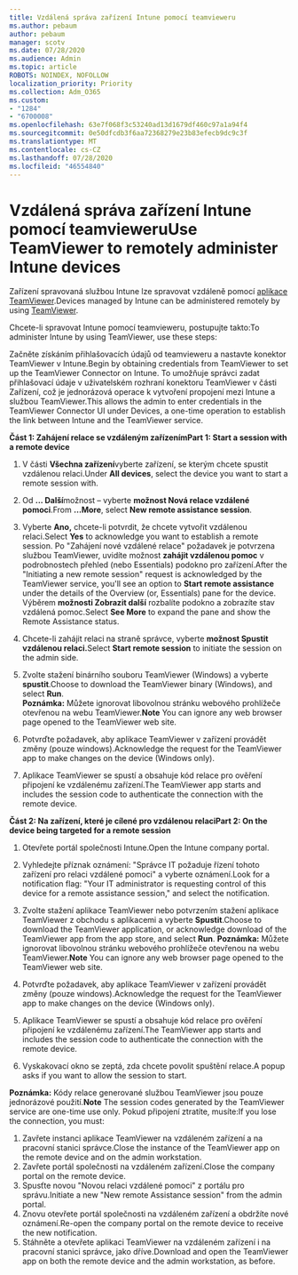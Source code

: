 ```yaml
---
title: Vzdálená správa zařízení Intune pomocí teamvieweru
ms.author: pebaum
author: pebaum
manager: scotv
ms.date: 07/28/2020
ms.audience: Admin
ms.topic: article
ROBOTS: NOINDEX, NOFOLLOW
localization_priority: Priority
ms.collection: Adm_O365
ms.custom:
- "1284"
- "6700008"
ms.openlocfilehash: 63e7f068f3c53240ad13d1679df460c97a1a94f4
ms.sourcegitcommit: 0e50dfcdb3f6aa72368279e23b83efecb9dc9c3f
ms.translationtype: MT
ms.contentlocale: cs-CZ
ms.lasthandoff: 07/28/2020
ms.locfileid: "46554840"
---
```

# <a name="use-teamviewer-to-remotely-administer-intune-devices"></a><span data-ttu-id="d2d1b-102">Vzdálená správa zařízení Intune pomocí teamvieweru</span><span class="sxs-lookup"><span data-stu-id="d2d1b-102">Use TeamViewer to remotely administer Intune devices</span></span>

<span data-ttu-id="d2d1b-103">Zařízení spravovaná službou Intune lze spravovat vzdáleně pomocí [aplikace TeamViewer](https://www.teamviewer.com/).</span><span class="sxs-lookup"><span data-stu-id="d2d1b-103">Devices managed by Intune can be administered remotely by using [TeamViewer](https://www.teamviewer.com/).</span></span>

<span data-ttu-id="d2d1b-104">Chcete-li spravovat Intune pomocí teamvieweru, postupujte takto:</span><span class="sxs-lookup"><span data-stu-id="d2d1b-104">To administer Intune by using TeamViewer, use these steps:</span></span> 

<span data-ttu-id="d2d1b-105">Začněte získáním přihlašovacích údajů od teamvieweru a nastavte konektor TeamViewer v Intune.</span><span class="sxs-lookup"><span data-stu-id="d2d1b-105">Begin by obtaining credentials from TeamViewer to set up the TeamViewer Connector on Intune.</span></span> <span data-ttu-id="d2d1b-106">To umožňuje správci zadat přihlašovací údaje v uživatelském rozhraní konektoru TeamViewer v části Zařízení, což je jednorázová operace k vytvoření propojení mezi Intune a službou TeamViewer.</span><span class="sxs-lookup"><span data-stu-id="d2d1b-106">This allows the admin to enter credentials in the TeamViewer Connector UI under Devices, a one-time operation to establish the link between Intune and the TeamViewer service.</span></span>

<span data-ttu-id="d2d1b-107">**Část 1: Zahájení relace se vzdáleným zařízením**</span><span class="sxs-lookup"><span data-stu-id="d2d1b-107">**Part 1: Start a session with a remote device**</span></span>

1. <span data-ttu-id="d2d1b-108">V části **Všechna zařízení**vyberte zařízení, se kterým chcete spustit vzdálenou relaci.</span><span class="sxs-lookup"><span data-stu-id="d2d1b-108">Under **All devices**, select the device you want to start a remote session with.</span></span>
2. <span data-ttu-id="d2d1b-109">Od **... Další**možnost – vyberte **možnost Nová relace vzdálené pomoci**.</span><span class="sxs-lookup"><span data-stu-id="d2d1b-109">From  **…More**, select **New remote assistance session**.</span></span>
3. <span data-ttu-id="d2d1b-110">Vyberte **Ano,** chcete-li potvrdit, že chcete vytvořit vzdálenou relaci.</span><span class="sxs-lookup"><span data-stu-id="d2d1b-110">Select **Yes** to acknowledge you want to establish a remote session.</span></span>
    <span data-ttu-id="d2d1b-111">Po "Zahájení nové vzdálené relace" požadavek je potvrzena službou TeamViewer, uvidíte možnost **zahájit vzdálenou pomoc** v podrobnostech přehled (nebo Essentials) podokno pro zařízení.</span><span class="sxs-lookup"><span data-stu-id="d2d1b-111">After the "Initiating a new remote session" request is acknowledged by the TeamViewer service, you'll see an option to **Start remote assistance** under the details of the Overview (or, Essentials) pane for the device.</span></span> <span data-ttu-id="d2d1b-112">Výběrem **možnosti Zobrazit další** rozbalíte podokno a zobrazíte stav vzdálená pomoc.</span><span class="sxs-lookup"><span data-stu-id="d2d1b-112">Select **See More** to expand the pane and show the Remote Assistance status.</span></span>
4. <span data-ttu-id="d2d1b-113">Chcete-li zahájit relaci na straně správce, vyberte **možnost Spustit vzdálenou relaci.**</span><span class="sxs-lookup"><span data-stu-id="d2d1b-113">Select **Start remote session** to initiate the session on the admin side.</span></span>
5. <span data-ttu-id="d2d1b-114">Zvolte stažení binárního souboru TeamViewer (Windows) a vyberte **spustit**.</span><span class="sxs-lookup"><span data-stu-id="d2d1b-114">Choose to download the TeamViewer binary (Windows), and select **Run**.</span></span><br/>
    <span data-ttu-id="d2d1b-115">**Poznámka:** Můžete ignorovat libovolnou stránku webového prohlížeče otevřenou na webu TeamViewer.</span><span class="sxs-lookup"><span data-stu-id="d2d1b-115">**Note** You can ignore any web browser page opened to the TeamViewer web site.</span></span>

6. <span data-ttu-id="d2d1b-116">Potvrďte požadavek, aby aplikace TeamViewer v zařízení provádět změny (pouze windows).</span><span class="sxs-lookup"><span data-stu-id="d2d1b-116">Acknowledge the request for the TeamViewer app to make changes on the device (Windows only).</span></span>
7. <span data-ttu-id="d2d1b-117">Aplikace TeamViewer se spustí a obsahuje kód relace pro ověření připojení ke vzdálenému zařízení.</span><span class="sxs-lookup"><span data-stu-id="d2d1b-117">The TeamViewer app starts and includes the session code to authenticate the connection with the remote device.</span></span>

<span data-ttu-id="d2d1b-118">**Část 2: Na zařízení, které je cílené pro vzdálenou relaci**</span><span class="sxs-lookup"><span data-stu-id="d2d1b-118">**Part 2: On the device being targeted for a remote session**</span></span>

1. <span data-ttu-id="d2d1b-119">Otevřete portál společnosti Intune.</span><span class="sxs-lookup"><span data-stu-id="d2d1b-119">Open the Intune company portal.</span></span>
2. <span data-ttu-id="d2d1b-120">Vyhledejte příznak oznámení: "Správce IT požaduje řízení tohoto zařízení pro relaci vzdálené pomoci" a vyberte oznámení.</span><span class="sxs-lookup"><span data-stu-id="d2d1b-120">Look for a notification flag: "Your IT administrator is requesting control of this device for a remote assistance session," and select the notification.</span></span>
3. <span data-ttu-id="d2d1b-121">Zvolte stažení aplikace TeamViewer nebo potvrzením stažení aplikace TeamViewer z obchodu s aplikacemi a vyberte **Spustit**.</span><span class="sxs-lookup"><span data-stu-id="d2d1b-121">Choose to download the TeamViewer application, or acknowledge download of the TeamViewer app from the app store, and select **Run**.</span></span>
    <span data-ttu-id="d2d1b-122">**Poznámka:** Můžete ignorovat libovolnou stránku webového prohlížeče otevřenou na webu TeamViewer.</span><span class="sxs-lookup"><span data-stu-id="d2d1b-122">**Note** You can ignore any web browser page opened to the TeamViewer web site.</span></span>

4. <span data-ttu-id="d2d1b-123">Potvrďte požadavek, aby aplikace TeamViewer v zařízení provádět změny (pouze windows).</span><span class="sxs-lookup"><span data-stu-id="d2d1b-123">Acknowledge the request for the TeamViewer app to make changes on the device (Windows only).</span></span>
5. <span data-ttu-id="d2d1b-124">Aplikace TeamViewer se spustí a obsahuje kód relace pro ověření připojení ke vzdálenému zařízení.</span><span class="sxs-lookup"><span data-stu-id="d2d1b-124">The TeamViewer app starts and includes the session code to authenticate the connection with the remote device.</span></span>
6. <span data-ttu-id="d2d1b-125">Vyskakovací okno se zeptá, zda chcete povolit spuštění relace.</span><span class="sxs-lookup"><span data-stu-id="d2d1b-125">A popup asks if you want to allow the session to start.</span></span>

<span data-ttu-id="d2d1b-126">**Poznámka:** Kódy relace generované službou TeamViewer jsou pouze jednorázové použití.</span><span class="sxs-lookup"><span data-stu-id="d2d1b-126">**Note** The session codes generated by the TeamViewer service are one-time use only.</span></span> <span data-ttu-id="d2d1b-127">Pokud připojení ztratíte, musíte:</span><span class="sxs-lookup"><span data-stu-id="d2d1b-127">If you lose the connection, you must:</span></span>

1. <span data-ttu-id="d2d1b-128">Zavřete instanci aplikace TeamViewer na vzdáleném zařízení a na pracovní stanici správce.</span><span class="sxs-lookup"><span data-stu-id="d2d1b-128">Close the instance of the TeamViewer app on the remote device and on the admin workstation.</span></span>
2. <span data-ttu-id="d2d1b-129">Zavřete portál společnosti na vzdáleném zařízení.</span><span class="sxs-lookup"><span data-stu-id="d2d1b-129">Close the company portal on the remote device.</span></span>
3. <span data-ttu-id="d2d1b-130">Spusťte novou "Novou relaci vzdálené pomoci" z portálu pro správu.</span><span class="sxs-lookup"><span data-stu-id="d2d1b-130">Initiate a new "New remote Assistance session" from the admin portal.</span></span>
4. <span data-ttu-id="d2d1b-131">Znovu otevřete portál společnosti na vzdáleném zařízení a obdržíte nové oznámení.</span><span class="sxs-lookup"><span data-stu-id="d2d1b-131">Re-open the company portal on the remote device to receive the new notification.</span></span>
5. <span data-ttu-id="d2d1b-132">Stáhněte a otevřete aplikaci TeamViewer na vzdáleném zařízení i na pracovní stanici správce, jako dříve.</span><span class="sxs-lookup"><span data-stu-id="d2d1b-132">Download and open the TeamViewer app on both the remote device and the admin workstation, as before.</span></span>